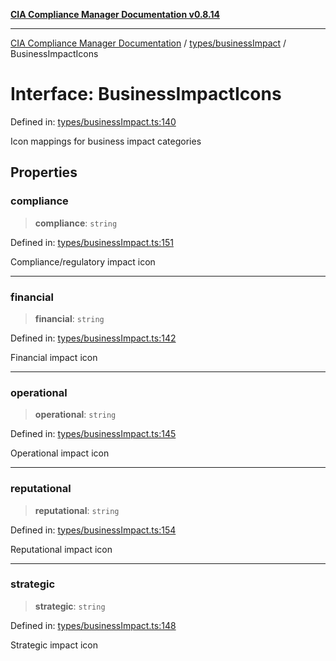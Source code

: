 [**CIA Compliance Manager Documentation v0.8.14**](../../../README.md)

***

[CIA Compliance Manager Documentation](../../../modules.md) / [types/businessImpact](../README.md) / BusinessImpactIcons

# Interface: BusinessImpactIcons

Defined in: [types/businessImpact.ts:140](https://github.com/Hack23/cia-compliance-manager/blob/257dd569f432a46611a1746c832a7e3d29232229/src/types/businessImpact.ts#L140)

Icon mappings for business impact categories

## Properties

### compliance

> **compliance**: `string`

Defined in: [types/businessImpact.ts:151](https://github.com/Hack23/cia-compliance-manager/blob/257dd569f432a46611a1746c832a7e3d29232229/src/types/businessImpact.ts#L151)

Compliance/regulatory impact icon

***

### financial

> **financial**: `string`

Defined in: [types/businessImpact.ts:142](https://github.com/Hack23/cia-compliance-manager/blob/257dd569f432a46611a1746c832a7e3d29232229/src/types/businessImpact.ts#L142)

Financial impact icon

***

### operational

> **operational**: `string`

Defined in: [types/businessImpact.ts:145](https://github.com/Hack23/cia-compliance-manager/blob/257dd569f432a46611a1746c832a7e3d29232229/src/types/businessImpact.ts#L145)

Operational impact icon

***

### reputational

> **reputational**: `string`

Defined in: [types/businessImpact.ts:154](https://github.com/Hack23/cia-compliance-manager/blob/257dd569f432a46611a1746c832a7e3d29232229/src/types/businessImpact.ts#L154)

Reputational impact icon

***

### strategic

> **strategic**: `string`

Defined in: [types/businessImpact.ts:148](https://github.com/Hack23/cia-compliance-manager/blob/257dd569f432a46611a1746c832a7e3d29232229/src/types/businessImpact.ts#L148)

Strategic impact icon
